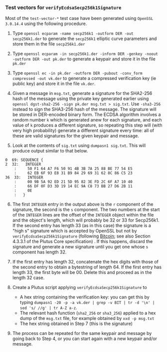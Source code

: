 ### Test vectors for `verifyEcdsaSecp256k1Signature`

Most of the `test-vector-*` test case have been generated using `OpenSSL
3.0.14.4` using the following procedure.

   1. Type `openssl ecparam -name secp256k1 -outform DER -out secp256k1.der` to generate the `secp256k1` elliptic curve parameters and store them in the file `secp256k1.der`
   
   2. Type `openssl ecparam -in secp256k1.der -inform DER -genkey -noout -outform DER -out pk.der`
      to generate a keypair and store it in the file `pk.der`

   3. Type `openssl ec -in pk.der -outform DER -pubout -conv_form compressed -out vk.der` to
      generate a compressed verification key (ie public key) and store it in the file `vk.der`.
   
   4. Given a message in `msg.txt`, generate a signature for the SHA2-256 hash
      of the message using the private key generated earlier using `openssl
      dgst-sha2-256 -sign pk.der msg.txt > sig.txt`.  Use `-sha3-256` instead
      to sign the SHA3-256 hash of the message.  The signature will be stored in
      DER-encoded binary form.  The ECDSA algorithm involves a random number `k`
      which is generated anew for each signature, and each value of `k` produces
      a different signature, so repeating this step will (with very high
      probability) generate a different signature every time: all of these are
      valid signatures for the given keypair and message.
      
   5. Look at the contents of `sig.txt` using `dumpasn1 sig.txt`.  This will produce output similar
      to that below.
   
   ```
  0  69: SEQUENCE {
  2  32:   INTEGER
       :     50 F1 64 A7 F6 50 91 4B 3B 7A 25 88 BE 77 54 E5
       :     62 EB 6F 93 E8 31 B9 84 29 69 31 62 8C 86 C5 23
 36  33:   INTEGER
       :     00 9B 5A 92 ED 21 5D 95 82 3E FD 2C 6F A7 10 40
       :     66 DF 0F D3 3D 19 14 EC 9A C8 73 BB 27 D6 2B 11
       :     0E
       :   }
```

   6. The first `INTEGER` entry in the output above is the `r` component of the
      signature, the second is the `s` component.  The two numbers at the start
      of the `INTEGER` lines are the offset of the `INTEGER` object within the
      file and the object's length, which will probably be 32 or 33 for
      Secp256k1.  If the second entry has length 33 (as in this case) the
      signature is a "high s" signature which is accepted by OpenSSL but not by
      `verifyEcdsaSecp256k1Signature` (following
      [Bitcoin](https://github.com/bitcoin/bips/blob/master/bip-0146.mediawiki#low_s);
      see also Section 4.3.3.1 of the Plutus Core specification) .  If this
      happens, discard the signature and generate a new signature until you get
      one whose `s` component has length 32.
      
  7. If the first entry has length 32, concatenate the hex digits with those of the second entry to
     obtain a bytestring of length 64.  If the first entry has length 33, the first byte will be 00.
     Delete this and proceed as in the length 32 case.

  8. Create a Plutus script applying `verifyEcdsaSecp256k1Signature` to
     * A hex string containing the verification key: you can get this by typing 
     `dumpasn1 -20 -p -a vk.der | grep -v BIT | tr -d '\n' | sed 's/ //g' | tr A-Z a-z`.
     * The relevant hash function (`sha2_256` or `sha3_256`) applied to a hex dump of the `msg.txt`
       file, for example obtained by `xxd -p msg.txt`
     * The hex string obtained in Step 7 (this is the signature)
     
  9.  The process can be repeated for the same keypair and message by going back to Step 4, or you
      can start again with a new keypair and/or message.

